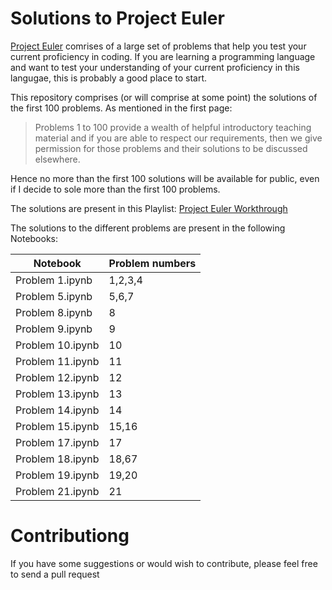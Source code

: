 # Solutions to Project Euler

[Project Euler](https://projecteuler.net/) comrises of a large set of problems that help you test your
current proficiency in coding. If you are learning a programming language and want to test your understanding
of your current proficiency in this langugae, this is probably a good place to start.

This repository comprises (or will comprise at some point) the solutions of the first 100 problems. As mentioned
in the first page:

> Problems 1 to 100 provide a wealth of helpful introductory teaching material and if you 
> are able to respect our requirements, then we give permission for those problems and their 
> solutions to be discussed elsewhere.

Hence no more than the first 100 solutions will be available for public, even if I decide to sole more than
the first 100 problems.

The solutions are present in this Playlist: [Project Euler Workthrough](https://www.youtube.com/watch?v=KqlKxneW-M4&list=PLsI3FQqvQeJKRflgU-VjhKgQ_idef2clg)

The solutions to the different problems are present in the following Notebooks:

| Notebook            |  Problem numbers |
|---------------------|------------------|
| Problem 1.ipynb     |   1,2,3,4        |
| Problem 5.ipynb     |   5,6,7          |
| Problem 8.ipynb     |   8              |
| Problem 9.ipynb     |   9              |
| Problem 10.ipynb    |   10             |
| Problem 11.ipynb    |   11             |
| Problem 12.ipynb    |   12             |
| Problem 13.ipynb    |   13             |
| Problem 14.ipynb    |   14             |
| Problem 15.ipynb    |   15,16          |
| Problem 17.ipynb    |   17             |
| Problem 18.ipynb    |   18,67          |
| Problem 19.ipynb    |   19,20          |
| Problem 21.ipynb    |   21             |

# Contributiong

If you have some suggestions or would wish to contribute, please feel free to send a pull request